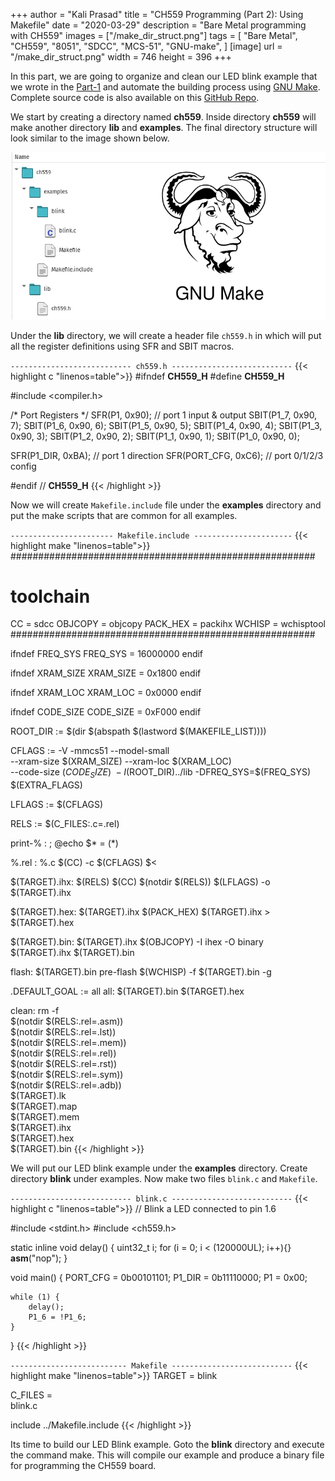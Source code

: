 +++
author = "Kali Prasad"
title = "CH559 Programming (Part 2): Using Makefile"
date = "2020-03-29"
description = "Bare Metal programming with CH559"
images = ["/make_dir_struct.png"]
tags = [
    "Bare Metal",
    "CH559",
    "8051",
    "SDCC",
    "MCS-51",
    "GNU-make",
]
[image]
    url = "/make_dir_struct.png"
    width = 746
    height = 396
+++

In this part, we are going to organize and clean our LED blink example that we wrote in the [Part-1](/posts/bare-metal-ch559-pt1/) and automate the building process using [GNU Make](https://www.gnu.org/software/make/). Complete source code is also available on this [GitHub Repo](https://github.com/kprasadvnsi/ch55x_bare_metal).

We start by creating a directory named **ch559**. Inside directory **ch559** will make another directory **lib** and **examples**. The final directory structure will look similar to the image shown below.

![Directory structure for make project](/make_dir_struct.png)

Under the **lib** directory, we will create a header file `ch559.h` in which will put all the register definitions using SFR and SBIT macros.

`--------------------------- ch559.h ---------------------------`
{{< highlight c "linenos=table">}}
#ifndef __CH559_H__
#define __CH559_H__

#include <compiler.h>

/*  Port Registers  */
SFR(P1,	0x90);	// port 1 input & output
   SBIT(P1_7,	0x90, 7);
   SBIT(P1_6,	0x90, 6);
   SBIT(P1_5,	0x90, 5);
   SBIT(P1_4,	0x90, 4);
   SBIT(P1_3,	0x90, 3);
   SBIT(P1_2,	0x90, 2);
   SBIT(P1_1,	0x90, 1);
   SBIT(P1_0,	0x90, 0);

SFR(P1_DIR,	0xBA);	// port 1 direction
SFR(PORT_CFG,	0xC6);	// port 0/1/2/3 config

#endif  // __CH559_H__
{{< /highlight >}}

Now we will create `Makefile.include` file under the **examples** directory and put the make scripts that are common for all examples.

`----------------------- Makefile.include ----------------------`
{{< highlight make "linenos=table">}}
#######################################################
# toolchain
CC = sdcc
OBJCOPY = objcopy
PACK_HEX = packihx
WCHISP = wchisptool
#######################################################

ifndef FREQ_SYS
FREQ_SYS = 16000000
endif

ifndef XRAM_SIZE
XRAM_SIZE = 0x1800
endif

ifndef XRAM_LOC
XRAM_LOC = 0x0000
endif

ifndef CODE_SIZE
CODE_SIZE = 0xF000
endif

ROOT_DIR := $(dir $(abspath $(lastword $(MAKEFILE_LIST))))

CFLAGS := -V -mmcs51 --model-small \
	--xram-size $(XRAM_SIZE) --xram-loc $(XRAM_LOC) \
	--code-size $(CODE_SIZE) \
	-I$(ROOT_DIR)../lib -DFREQ_SYS=$(FREQ_SYS) \
	$(EXTRA_FLAGS)

LFLAGS := $(CFLAGS)

RELS := $(C_FILES:.c=.rel)

print-%  : ; @echo $* = $($*)

%.rel : %.c
	$(CC) -c $(CFLAGS) $<


$(TARGET).ihx: $(RELS)
	$(CC) $(notdir $(RELS)) $(LFLAGS) -o $(TARGET).ihx

$(TARGET).hex: $(TARGET).ihx
	$(PACK_HEX) $(TARGET).ihx > $(TARGET).hex

$(TARGET).bin: $(TARGET).ihx
	$(OBJCOPY) -I ihex -O binary $(TARGET).ihx $(TARGET).bin

flash: $(TARGET).bin pre-flash
	$(WCHISP) -f $(TARGET).bin -g

.DEFAULT_GOAL := all
all: $(TARGET).bin $(TARGET).hex

clean:
	rm -f \
	$(notdir $(RELS:.rel=.asm)) \
	$(notdir $(RELS:.rel=.lst)) \
	$(notdir $(RELS:.rel=.mem)) \
	$(notdir $(RELS:.rel=.rel)) \
	$(notdir $(RELS:.rel=.rst)) \
	$(notdir $(RELS:.rel=.sym)) \
	$(notdir $(RELS:.rel=.adb)) \
	$(TARGET).lk \
	$(TARGET).map \
	$(TARGET).mem \
	$(TARGET).ihx \
	$(TARGET).hex \
	$(TARGET).bin
{{< /highlight >}}


We will put our LED blink example under the **examples** directory. Create directory **blink** under examples. Now make two files `blink.c` and `Makefile`.

`--------------------------- blink.c ---------------------------`
{{< highlight c "linenos=table">}}
// Blink a LED connected to pin 1.6

#include <stdint.h>
#include <ch559.h>

static inline void delay() {
    uint32_t i;
    for (i = 0; i < (120000UL); i++){}
        __asm__("nop");
}

void main() {
	PORT_CFG = 0b00101101;
    P1_DIR = 0b11110000;
	P1 = 0x00;

	while (1) {
		delay();
		P1_6 = !P1_6;
	}
}
{{< /highlight >}}

`-------------------------- Makefile ---------------------------`
{{< highlight make "linenos=table">}}
TARGET = blink

C_FILES = \
	blink.c

include ../Makefile.include
{{< /highlight >}}

Its time to build our LED Blink example. Goto the **blink** directory and execute the command make. This will compile our example and produce a binary file for programming the CH559 board.